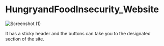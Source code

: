 # HungryandFoodInsecurity_Website

![Screenshot (1)](https://user-images.githubusercontent.com/102266055/210111993-cbc10471-284f-419b-be30-e418c382e1c8.png)

It has a sticky header and the buttons can take you to the designated section of the site.
